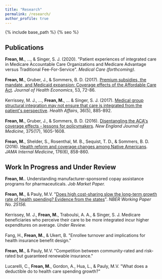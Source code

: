```yaml
---
title: "Research"
permalink: /research/
author_profile: true
---
```


{% include base_path %}
{% seo %}

<H2>Publications</H2>
<b>Frean, M.</b>, ..., & Singer, S. J. (2020). "Patient experiences of integrated care in Medicare Accountable Care Organizations and Medicare Advantage versus Traditional Fee-For-Service". <i>Medical Care (forthcoming)</i>.
<br><br>
<b>Frean, M.</b>, Gruber, J., & Sommers, B. D. (2017). <a href="https://www.sciencedirect.com/science/article/pii/S0167629616302272">Premium subsidies, the mandate, and Medicaid expansion: Coverage effects of the Affordable Care Act</a>. <i>Journal of Health Economics</i>, 53, 72-86.
<br><br>
Kerrissey, M. J., ..., <b>Frean, M.</b>, ... & Singer, S. J. (2017). <a href="https://www.healthaffairs.org/doi/10.1377/hlthaff.2016.0909">Medical group structural integration may not ensure that care is integrated from the patient's perspective</a>. <i>Health Affairs</i>, 36(5), 885-892.
<br><br>
<b>Frean, M.</b>, Gruber, J., & Sommers, B. D. (2016). <a href="https://www.nejm.org/doi/full/10.1056/NEJMp1609016">Disentangling the ACA's coverage effects - lessons for policymakers</a>. <i>New England Journal of Medicine</i>, 375(17), 1605-1608.
<br><br>
<b>Frean, M.</b>, Shelder, S., Rosenthal, M. B., Sequist, T. D., & Sommers, B. D. (2016). <a href="https://jamanetwork.com/journals/jamainternalmedicine/fullarticle/2521825">Health reform and coverage changes among Native Americans</a>. <i>JAMA Internal Medicine</i>, 176(6), 858-860.

<H2>Work In Progress and Under Review</H2>
<b>Frean, M.</b>. Understanding manufacturer-sponsored copay assistance programs for pharmaceuticals. <i>Job Market Paper.</i>
<br><br>
<b>Frean, M.</b>, & Pauly, M.V. "<a href="https://www.nber.org/papers/w25156">Does high cost-sharing slow the long-term growth rate of health spending? Evidence from the states</a>". <i>NBER Working Paper No. 25156.</i>
<br><br>
Kerrissey, M. J., <b>Frean, M.</b>, Traboulsi, A. A., & Singer, S. J. Medicare beneficiaries who perceive their care to be more integrated incur higher expenditures on average. <i>Under Review.</i>
<br><br>
Fang, H., <b>Frean, M.</b>, & Ukert, B. "Enrollee turnover and implications for health insurance benefit design."
<br><br>
<b>Frean, M.</b>, & Pauly, M.V. "Competition between community-rated and risk-rated but guaranteed renewable insurance."
<br><br>
Lucarelli, C., <b>Frean, M.</b>, Gordon, A., Hua, L., & Pauly, M.V. "What does a deductible do to health care spending growth?"
